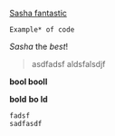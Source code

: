 
[Sasha fantastic](http://example.com#example_url)

```
Example* of code
```

*Sasha* the _best_!

> asdfadsf
> aldsfalsdjf

**bool
booll**



**bold**
**bo ld**

    fadsf
    sadfasdf


